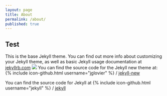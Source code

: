 ```yaml
---
layout: page
title: About
permalink: /about/
published: true
---
```



## Test
This is the base Jekyll theme. You can find out more info about customizing your Jekyll theme, as well as basic Jekyll usage documentation at [jekyllrb.com](http://jekyllrb.com/)
![]({{site.baseurl}}//images%20(3).jpeg)
You can find the source code for the Jekyll new theme at:
{% include icon-github.html username="jglovier" %} /
[jekyll-new](https://github.com/jglovier/jekyll-new)

You can find the source code for Jekyll at
{% include icon-github.html username="jekyll" %} /
[jekyll](https://github.com/jekyll/jekyll)
